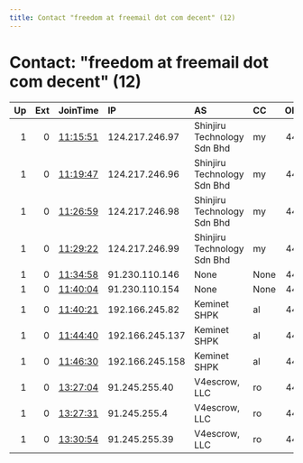 ```yaml
---
title: Contact "freedom at freemail dot com decent" (12)
---
```


# Contact: "freedom at freemail dot com decent" (12)

|   Up |   Ext | JoinTime                                                                                            | IP              | AS                          | CC   |   ORp |   Dirp | OS    | Version   | Nickname   |   eFamMembers |
|-----:|------:|:----------------------------------------------------------------------------------------------------|:----------------|:----------------------------|:-----|------:|-------:|:------|:----------|:-----------|--------------:|
|    1 |     0 | [11:15:51](https://metrics.torproject.org/rs.html#details/52A222DA71A60DF53EB93F4F7BC3F2D5F8038F4F) | 124.217.246.97  | Shinjiru Technology Sdn Bhd | my   |   443 |     80 | Linux | 0.4.5.7   | DTFNODE23  |            30 |
|    1 |     0 | [11:19:47](https://metrics.torproject.org/rs.html#details/CABD5C3F9DA88FF9465234E7E81938CE35F98500) | 124.217.246.96  | Shinjiru Technology Sdn Bhd | my   |   443 |     80 | Linux | 0.4.5.7   | DTFNODE22  |            30 |
|    1 |     0 | [11:26:59](https://metrics.torproject.org/rs.html#details/6B65AF5707267AA07AB2D9D106F334AB74813AC6) | 124.217.246.98  | Shinjiru Technology Sdn Bhd | my   |   443 |     80 | Linux | 0.4.5.7   | DTFNODE24  |            30 |
|    1 |     0 | [11:29:22](https://metrics.torproject.org/rs.html#details/FC786EE442F4F1BE9022AE8D8407E5B3CAF1278D) | 124.217.246.99  | Shinjiru Technology Sdn Bhd | my   |   443 |     80 | Linux | 0.4.5.7   | DTFNODE25  |            30 |
|    1 |     0 | [11:34:58](https://metrics.torproject.org/rs.html#details/C0CC9E9F8145F0D83279877677875F583814ACF7) | 91.230.110.146  | None                        | None |   443 |     80 | Linux | 0.4.5.7   | DTFNODE26  |            30 |
|    1 |     0 | [11:40:04](https://metrics.torproject.org/rs.html#details/FEC9872D40C15112A597B65D34CE9EFB1ADE4245) | 91.230.110.154  | None                        | None |   443 |     80 | Linux | 0.4.5.7   | DTFNODE27  |            30 |
|    1 |     0 | [11:40:21](https://metrics.torproject.org/rs.html#details/8E8A46FADE96BFEA4F16CC23A25ADC05E00AE1AB) | 192.166.245.82  | Keminet SHPK                | al   |   443 |     80 | Linux | 0.4.5.7   | DTFNODE28  |            30 |
|    1 |     0 | [11:44:40](https://metrics.torproject.org/rs.html#details/D42C5F6DE9164781C76EF6A59AA58E6DEF6300C9) | 192.166.245.137 | Keminet SHPK                | al   |   443 |     80 | Linux | 0.4.5.7   | DTFNODE29  |            30 |
|    1 |     0 | [11:46:30](https://metrics.torproject.org/rs.html#details/F30254474886DA1F83A3AF2306B6775E65C4B1CE) | 192.166.245.158 | Keminet SHPK                | al   |   443 |     80 | Linux | 0.4.5.7   | DTFNODE30  |            30 |
|    1 |     0 | [13:27:04](https://metrics.torproject.org/rs.html#details/B0AFEB4056D4C72F466106D19F262017BF4350A4) | 91.245.255.40   | V4escrow, LLC               | ro   |   443 |     80 | Linux | 0.4.5.7   | DTFNODE31  |            29 |
|    1 |     0 | [13:27:31](https://metrics.torproject.org/rs.html#details/AAD6687B71EDDD12DE38DFEEA1A6B089C91F5EBC) | 91.245.255.4    | V4escrow, LLC               | ro   |   443 |     80 | Linux | 0.4.5.7   | DTFNODE32  |            29 |
|    1 |     0 | [13:30:54](https://metrics.torproject.org/rs.html#details/BB5F197A5A7364DB2A1C4FBD5D1A92B1149652B9) | 91.245.255.39   | V4escrow, LLC               | ro   |   443 |     80 | Linux | 0.4.5.7   | DTFNODE33  |            29 |
